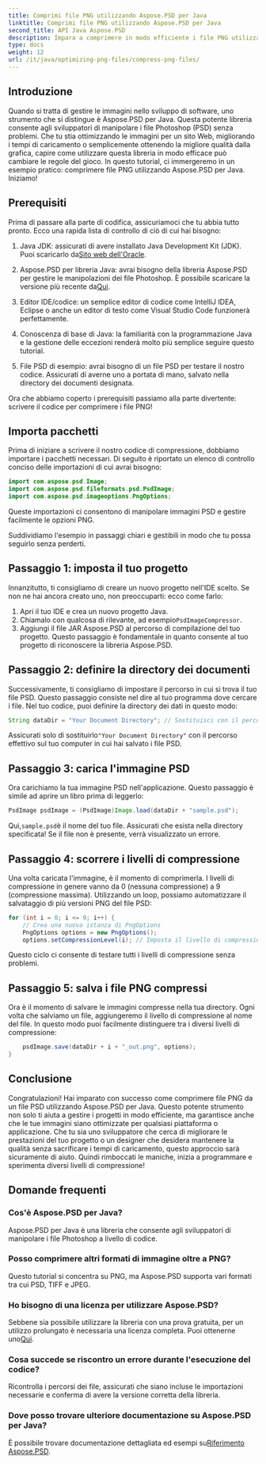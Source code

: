 ```yaml
---
title: Comprimi file PNG utilizzando Aspose.PSD per Java
linktitle: Comprimi file PNG utilizzando Aspose.PSD per Java
second_title: API Java Aspose.PSD
description: Impara a comprimere in modo efficiente i file PNG utilizzando Aspose.PSD per Java. Questo tutorial ti guida attraverso l'implementazione del codice, garantendo una gestione ottimale dei file.
type: docs
weight: 12
url: /it/java/optimizing-png-files/compress-png-files/
---
```

## Introduzione

Quando si tratta di gestire le immagini nello sviluppo di software, uno strumento che si distingue è Aspose.PSD per Java. Questa potente libreria consente agli sviluppatori di manipolare i file Photoshop (PSD) senza problemi. Che tu stia ottimizzando le immagini per un sito Web, migliorando i tempi di caricamento o semplicemente ottenendo la migliore qualità dalla grafica, capire come utilizzare questa libreria in modo efficace può cambiare le regole del gioco. In questo tutorial, ci immergeremo in un esempio pratico: comprimere file PNG utilizzando Aspose.PSD per Java. Iniziamo!

## Prerequisiti

Prima di passare alla parte di codifica, assicuriamoci che tu abbia tutto pronto. Ecco una rapida lista di controllo di ciò di cui hai bisogno:

1.  Java JDK: assicurati di avere installato Java Development Kit (JDK). Puoi scaricarlo da[Sito web dell'Oracle](https://www.oracle.com/java/technologies/javase-jdk11-downloads.html).

2. Aspose.PSD per libreria Java: avrai bisogno della libreria Aspose.PSD per gestire le manipolazioni dei file Photoshop. È possibile scaricare la versione più recente da[Qui](https://releases.aspose.com/psd/java/).

3. Editor IDE/codice: un semplice editor di codice come IntelliJ IDEA, Eclipse o anche un editor di testo come Visual Studio Code funzionerà perfettamente.

4. Conoscenza di base di Java: la familiarità con la programmazione Java e la gestione delle eccezioni renderà molto più semplice seguire questo tutorial.

5. File PSD di esempio: avrai bisogno di un file PSD per testare il nostro codice. Assicurati di averne uno a portata di mano, salvato nella directory dei documenti designata.

Ora che abbiamo coperto i prerequisiti passiamo alla parte divertente: scrivere il codice per comprimere i file PNG!

## Importa pacchetti

Prima di iniziare a scrivere il nostro codice di compressione, dobbiamo importare i pacchetti necessari. Di seguito è riportato un elenco di controllo conciso delle importazioni di cui avrai bisogno:

```java
import com.aspose.psd.Image;
import com.aspose.psd.fileformats.psd.PsdImage;
import com.aspose.psd.imageoptions.PngOptions;
```

Queste importazioni ci consentono di manipolare immagini PSD e gestire facilmente le opzioni PNG.

Suddividiamo l'esempio in passaggi chiari e gestibili in modo che tu possa seguirlo senza perderti. 

## Passaggio 1: imposta il tuo progetto

Innanzitutto, ti consigliamo di creare un nuovo progetto nell'IDE scelto. Se non ne hai ancora creato uno, non preoccuparti: ecco come farlo:

1. Apri il tuo IDE e crea un nuovo progetto Java.
2.  Chiamalo con qualcosa di rilevante, ad esempio`PsdImageCompressor`.
3. Aggiungi il file JAR Aspose.PSD al percorso di compilazione del tuo progetto. Questo passaggio è fondamentale in quanto consente al tuo progetto di riconoscere la libreria Aspose.PSD.

## Passaggio 2: definire la directory dei documenti

Successivamente, ti consigliamo di impostare il percorso in cui si trova il tuo file PSD. Questo passaggio consiste nel dire al tuo programma dove cercare i file. Nel tuo codice, puoi definire la directory dei dati in questo modo:

```java
String dataDir = "Your Document Directory"; // Sostituisci con il percorso effettivo
```

 Assicurati solo di sostituirlo`"Your Document Directory"` con il percorso effettivo sul tuo computer in cui hai salvato i file PSD.

## Passaggio 3: carica l'immagine PSD

Ora carichiamo la tua immagine PSD nell'applicazione. Questo passaggio è simile ad aprire un libro prima di leggerlo:

```java
PsdImage psdImage = (PsdImage)Image.load(dataDir + "sample.psd");
```

 Qui,`sample.psd`è il nome del tuo file. Assicurati che esista nella directory specificata! Se il file non è presente, verrà visualizzato un errore.

## Passaggio 4: scorrere i livelli di compressione

Una volta caricata l'immagine, è il momento di comprimerla. I livelli di compressione in genere vanno da 0 (nessuna compressione) a 9 (compressione massima). Utilizzando un loop, possiamo automatizzare il salvataggio di più versioni PNG del file PSD:

```java
for (int i = 0; i <= 9; i++) {
    // Crea una nuova istanza di PngOptions
    PngOptions options = new PngOptions();
    options.setCompressionLevel(i); // Imposta il livello di compressione
```

Questo ciclo ci consente di testare tutti i livelli di compressione senza problemi. 

## Passaggio 5: salva i file PNG compressi

Ora è il momento di salvare le immagini compresse nella tua directory. Ogni volta che salviamo un file, aggiungeremo il livello di compressione al nome del file. In questo modo puoi facilmente distinguere tra i diversi livelli di compressione:

```java
    psdImage.save(dataDir + i + "_out.png", options);
}
```

## Conclusione

Congratulazioni! Hai imparato con successo come comprimere file PNG da un file PSD utilizzando Aspose.PSD per Java. Questo potente strumento non solo ti aiuta a gestire i progetti in modo efficiente, ma garantisce anche che le tue immagini siano ottimizzate per qualsiasi piattaforma o applicazione. Che tu sia uno sviluppatore che cerca di migliorare le prestazioni del tuo progetto o un designer che desidera mantenere la qualità senza sacrificare i tempi di caricamento, questo approccio sarà sicuramente di aiuto. Quindi rimboccati le maniche, inizia a programmare e sperimenta diversi livelli di compressione! 

## Domande frequenti

### Cos'è Aspose.PSD per Java?  
Aspose.PSD per Java è una libreria che consente agli sviluppatori di manipolare i file Photoshop a livello di codice.

### Posso comprimere altri formati di immagine oltre a PNG?  
Questo tutorial si concentra su PNG, ma Aspose.PSD supporta vari formati tra cui PSD, TIFF e JPEG.

### Ho bisogno di una licenza per utilizzare Aspose.PSD?  
 Sebbene sia possibile utilizzare la libreria con una prova gratuita, per un utilizzo prolungato è necessaria una licenza completa. Puoi ottenerne uno[Qui](https://purchase.aspose.com/buy).

### Cosa succede se riscontro un errore durante l'esecuzione del codice?  
Ricontrolla i percorsi dei file, assicurati che siano incluse le importazioni necessarie e conferma di avere la versione corretta della libreria.

### Dove posso trovare ulteriore documentazione su Aspose.PSD per Java?  
 È possibile trovare documentazione dettagliata ed esempi su[Riferimento Aspose.PSD](https://reference.aspose.com/psd/java/).